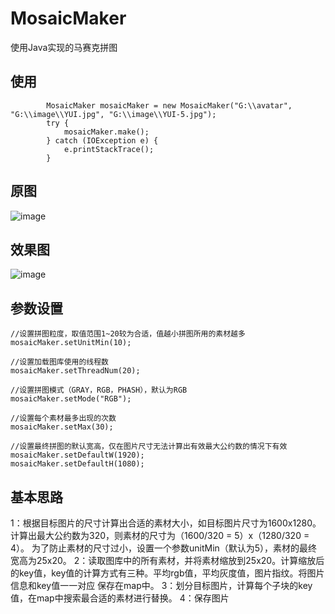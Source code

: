 # MosaicMaker
使用Java实现的马赛克拼图

## 使用
```
        MosaicMaker mosaicMaker = new MosaicMaker("G:\\avatar", "G:\\image\\YUI.jpg", "G:\\image\\YUI-5.jpg");
        try {
            mosaicMaker.make();
        } catch (IOException e) {
            e.printStackTrace();
        }
```

## 原图
![image](https://github.com/Claner/MosaicMaker/blob/master/src/mosaic/YUI.jpg)

## 效果图
![image](https://github.com/Claner/MosaicMaker/blob/master/src/mosaic/YUI-5.jpg)

## 参数设置
```
//设置拼图粒度，取值范围1~20较为合适，值越小拼图所用的素材越多
mosaicMaker.setUnitMin(10);

//设置加载图库使用的线程数
mosaicMaker.setThreadNum(20);

//设置拼图模式（GRAY，RGB，PHASH），默认为RGB
mosaicMaker.setMode("RGB");

//设置每个素材最多出现的次数
mosaicMaker.setMax(30);

//设置最终拼图的默认宽高，仅在图片尺寸无法计算出有效最大公约数的情况下有效
mosaicMaker.setDefaultW(1920);
mosaicMaker.setDefaultH(1080);
```


## 基本思路
1：根据目标图片的尺寸计算出合适的素材大小，如目标图片尺寸为1600x1280。计算出最大公约数为320，则素材的尺寸为（1600/320 = 5）x（1280/320 = 4）。
为了防止素材的尺寸过小，设置一个参数unitMin（默认为5），素材的最终宽高为25x20。
2：读取图库中的所有素材，并将素材缩放到25x20。计算缩放后的key值，key值的计算方式有三种。平均rgb值，平均灰度值，图片指纹。将图片信息和key值一一对应
保存在map中。
3：划分目标图片，计算每个子块的key值，在map中搜索最合适的素材进行替换。
4：保存图片
